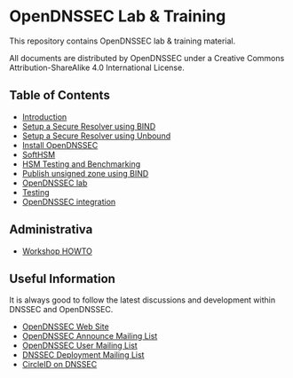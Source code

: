 # OpenDNSSEC Lab & Training

This repository contains OpenDNSSEC lab & training material.

All documents are distributed by OpenDNSSEC under a Creative Commons Attribution-ShareAlike 4.0 International License.

## Table of Contents

- [Introduction](intro.md)
- [Setup a Secure Resolver using BIND](recursive-bind.md)
- [Setup a Secure Resolver using Unbound](recursive-unbound.md)
- [Install OpenDNSSEC](opendnssec-install.md)
- [SoftHSM](softhsm.md)
- [HSM Testing and Benchmarking](hsm-testing.md)
- [Publish unsigned zone using BIND](publish-unsigned.md)
- [OpenDNSSEC lab](opendnssec-lab.md)
- [Testing](testing.md)
- [OpenDNSSEC integration](opendnssec-integration.md)


## Administrativa

- [Workshop HOWTO](workshop-howto.md)


## Useful Information

It is always good to follow the latest discussions and development within DNSSEC and OpenDNSSEC.

- [OpenDNSSEC Web Site](http://www.opendnssec.org/)
- [OpenDNSSEC Announce Mailing List](https://lists.opendnssec.org/mailman/listinfo/opendnssec-announce)
- [OpenDNSSEC User Mailing List](https://lists.opendnssec.org/mailman/listinfo/opendnssec-user)
- [DNSSEC Deployment Mailing List](https://dnssec-deployment.org/mailman/listinfo/dnssec-deployment)
- [CircleID on DNSSEC](http://www.circleid.com/topics/dnssec)
